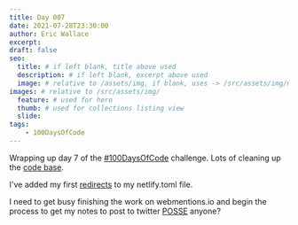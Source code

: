 ```yaml
---
title: Day 007
date: 2021-07-28T23:30:00
author: Eric Wallace
excerpt:
draft: false
seo:
  title: # if left blank, title above used
  description: # if left blank, excerpt above used
  image: # relative to /assets/img, if blank, uses -> /src/assets/img/meta/default.png
images: # relative to /src/assets/img/
  feature: # used for hero
  thumb: # used for collections listing view
  slide:
tags:
    - 100DaysOfCode
---
```


Wrapping up day 7 of the [#100DaysOfCode](/tags/100daysofcode/) challenge. Lots of cleaning up the [code base](https://github.com/ecrosstexas/ecrosstexas-tea-base).

I've added my first [redirects](https://docs.netlify.com/routing/redirects/redirect-options/) to my netlify.toml file.

I need to get busy finishing the work on webmentions.io and begin the process to get my notes to post to twitter [POSSE](https://indieweb.org/POSSE) anyone?
